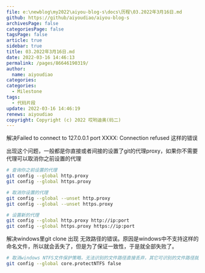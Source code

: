 ```yaml
---
file: e:\newblog\my2022\aiyou-blog-s\docs\历程\03.2022年3月16日.md
github: https://github/aiyoudiao/aiyou-blog-s
archivesPage: false
categoriesPage: false
tagsPage: false
article: true
sidebar: true
title: 03.2022年3月16日.md
date: 2022-03-16 14:46:13
permalink: /pages/86646190319/
author: 
  name: aiyoudiao
categories: 
categories: 
  - Milestone
tags: 
  - 代码片段
update: 2022-03-16 14:46:19
renews: aiyoudiao
copyright: Copyright (c) 2022 哎哟迪奥(码二)
---
```


解决Failed to connect to 127.0.0.1 port XXXX: Connection refused 这样的错误

出现这个问题，一般都是你直接或者间接的设置了git的代理proxy，如果你不需要代理可以取消你之前设置的代理

```bash
# 查询你之前设置的代理
git config --global http.proxy
git config --global https.proxy

# 取消你设置的代理
git config --global --unset http.proxy
git config --global --unset https.proxy

# 设置新的代理
git config --global http.proxy http://ip:port
git config --global https.proxy https://ip:port
```


解决windows里git clone 出现 无效路径的错误。原因是windows中不支持这样的命名文件，所以就会丢失了，但是为了保证一致性，于是就全部失败了。

```bash
# 取消windows NTFS文件保护策略，无法识别的文件路径直接丢弃，其它可识别的文件路径就保留，这样就不会全部失败了。
git config --global core.protectNTFS false
```

